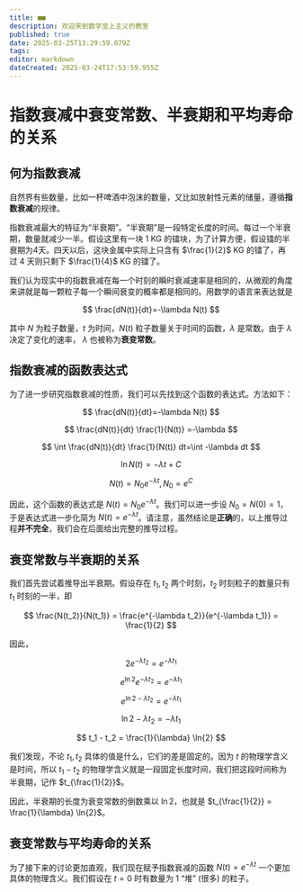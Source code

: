 ```yaml
---
title: ■■
description: 欢迎来到数学至上主义的教室
published: true
date: 2025-03-25T13:29:59.079Z
tags: 
editor: markdown
dateCreated: 2025-03-24T17:53:59.955Z
---
```


# 指数衰减中衰变常数、半衰期和平均寿命的关系
## 何为指数衰减
自然界有些数量，比如一杯啤酒中泡沫的数量，又比如放射性元素的储量，遵循**指数衰减**的规律。

指数衰减最大的特征为“半衰期”。“半衰期”是一段特定长度的时间。每过一个半衰期，数量就减少一半。假设这里有一块 1 KG 的镭块，为了计算方便，假设镭的半衰期为4天。四天以后，这块金属中实际上只含有 $\frac{1}{2}$ KG 的镭了，再过 4 天则只剩下 $\frac{1}{4}$ KG 的镭了。

我们认为现实中的指数衰减在每一个时刻的瞬时衰减速率是相同的，从微观的角度来讲就是每一颗粒子每一个瞬间衰变的概率都是相同的。用数学的语言来表达就是

$$
\frac{dN(t)}{dt}=-\lambda N(t)
$$

其中 $N$ 为粒子数量，$t$ 为时间，$N(t)$ 粒子数量关于时间的函数，$\lambda$ 是常数。由于 $\lambda$ 决定了变化的速率， $\lambda$ 也被称为**衰变常数**。

## 指数衰减的函数表达式

为了进一步研究指数衰减的性质，我们可以先找到这个函数的表达式。方法如下：

$$
\frac{dN(t)}{dt}=-\lambda N(t)
$$

$$
\frac{dN(t)}{dt} \frac{1}{N(t)} =-\lambda
$$

$$
\int \frac{dN(t)}{dt} \frac{1}{N(t)} dt=\int -\lambda dt
$$

$$
\ln{N(t)}= -\lambda t + C
$$

$$
N(t) = N_0 e ^{-\lambda t}, N_0 = e^C
$$

因此，这个函数的表达式是 $N(t) = N_0 e ^{-\lambda t}$。我们可以进一步设 $N_0 = N(0) = 1$，于是表达式进一步化简为 $N(t) = e^{-\lambda t}$。请注意，虽然结论是**正确**的，以上推导过程**并不完全**，我们会在后面给出完整的推导过程。

## 衰变常数与半衰期的关系

我们首先尝试着推导出半衰期。假设存在 $t_1, t_2$ 两个时刻，$t_2$ 时刻粒子的数量只有 $t_1$ 时刻的一半，即

$$
\frac{N(t_2)}{N(t_1)} = \frac{e^{-\lambda t_2}}{e^{-\lambda t_1}} = \frac{1}{2}
$$

因此，

$$
2 e^{-\lambda t_2} = e^{-\lambda t_1}
$$

$$
e^{\ln{2}} e^{-\lambda t_2} = e^{-\lambda t_1}
$$

$$
e^{\ln{2} - \lambda t_2} = e^{-\lambda t_1}
$$

$$
\ln{2} - \lambda t_2 = -\lambda t_1
$$

$$
t_1 - t_2 = \frac{1}{\lambda} \ln{2}
$$

我们发现，不论 $t_1, t_2$ 具体的值是什么，它们的差是固定的。因为 $t$ 的物理学含义是时间，所以 $t_1 - t_2$ 的物理学含义就是一段固定长度时间，我们把这段时间称为半衰期，记作 $t_{\frac{1}{2}}$。

因此，半衰期的长度为衰变常数的倒数乘以 $\ln{2}$，也就是 $t_{\frac{1}{2}} = \frac{1}{\lambda} \ln{2}$。

## 衰变常数与平均寿命的关系

为了接下来的讨论更加直观，我们现在赋予指数衰减的函数 $N(t) = e^{-\lambda t}$ 一个更加具体的物理含义。我们假设在 $t = 0$ 时有数量为 $1$ “堆” (很多) 的粒子。